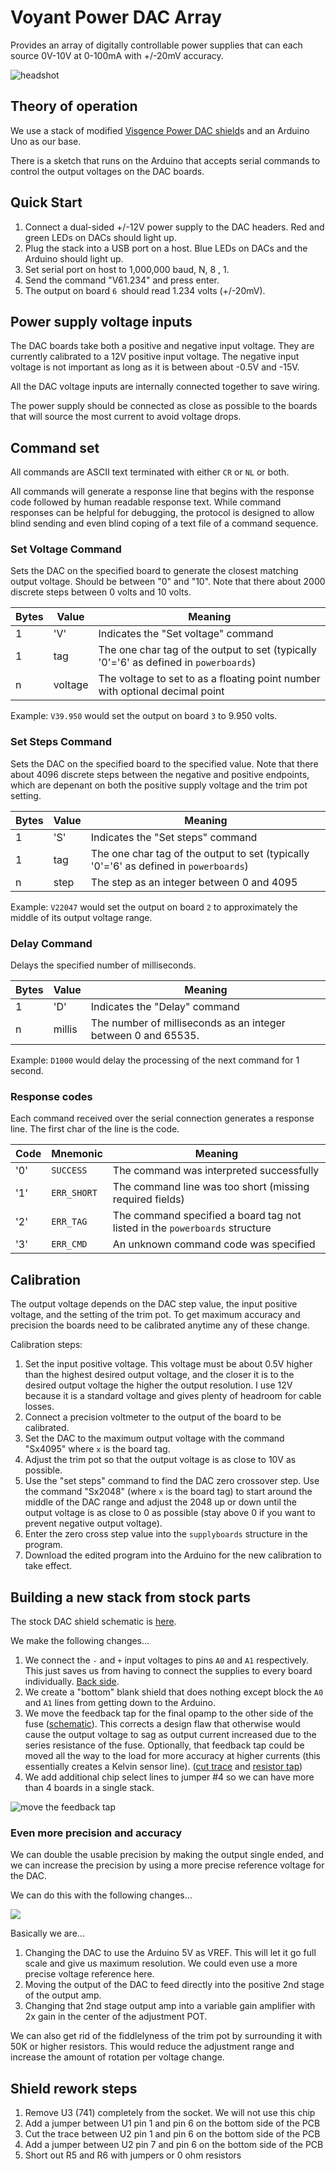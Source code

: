# Voyant Power DAC Array

Provides an array of digitally controllable power supplies that can each source 0V-10V at 0-100mA with +/-20mV accuracy. 

![headshot](img/headshot.jpg)

## Theory of operation

We use a stack of modified [Visgence Power DAC shield](https://www.visgence.com/hardware/powerdacshield/)s and an Arduino Uno as our base.

There is a sketch that runs on the Arduino that accepts serial commands to control the output voltages on the DAC boards. 

## Quick Start

1. Connect a dual-sided +/-12V power supply to the DAC headers. Red and green LEDs on DACs should light up. 
3. Plug the stack into a USB port on a host. Blue LEDs on DACs and the Arduino should light up. 
2. Set serial port on host to 1,000,000 baud, N, 8 , 1.
3. Send the command "V61.234" and press enter. 
4. The output on board `6 `should read 1.234 volts (+/-20mV).

## Power supply voltage inputs

The DAC boards take both a positive and negative input voltage. They are currently calibrated to a 12V positive input voltage. The negative input voltage is not important as long as it is between about -0.5V and -15V.

All the DAC voltage inputs are internally connected together to save wiring. 

The power supply should be connected as close as possible to the boards that will source the most current to avoid voltage drops.     
   
## Command set

All commands are ASCII text terminated with either `CR` or `NL` or both.

All commands will generate a response line that begins with the response code followed by human readable response text. While command responses can be helpful for debugging, the protocol is designed to allow blind sending and even blind coping of a text file of a command sequence.  

### Set Voltage Command

Sets the DAC on the specified board to generate the closest matching output voltage. Should be between "0" and "10". Note that there about 2000 discrete steps between 0 volts and 10 volts.  

| Bytes | Value | Meaning |
| - | - | - | 
| 1 | 'V' | Indicates the "Set voltage" command
| 1 | tag | The one char tag of the output to set (typically '0'='6' as defined in `powerboards`)
| n | voltage | The voltage to set to as a floating point number with optional decimal point     

Example:
`V39.950` would set the output on board `3` to 9.950 volts. 

### Set Steps Command

Sets the DAC on the specified board to the specified value. Note that there about 4096 discrete steps between the negative and positive endpoints, which are depenant on both the positive supply voltage and the trim pot setting.

| Bytes | Value | Meaning |
| - | - | - | 
| 1 | 'S' | Indicates the "Set steps" command
| 1 | tag | The one char tag of the output to set (typically '0'='6' as defined in `powerboards`)
| n | step | The step as an integer between 0 and 4095     

Example:
`V22047` would set the output on board `2` to approximately the middle of its output voltage range.  

### Delay Command

Delays the specified number of milliseconds. 

| Bytes | Value | Meaning |
| - | - | - | 
| 1 | 'D' | Indicates the "Delay" command
| n | millis | The number of milliseconds as an integer between 0 and 65535. 

Example:
`D1000` would delay the processing of the next command for 1 second. 

### Response codes

Each command received over the serial connection generates a response line. The first char of the line is the code.  

| Code | Mnemonic | Meaning |
| - | - | - |  
| '0' | `SUCCESS` | The command was interpreted successfully 
| '1' | `ERR_SHORT` | The command line was too short (missing required fields) 
| '2' | `ERR_TAG` | The command specified a board tag not listed in the `powerboards` structure
| '3' | `ERR_CMD` | An unknown command code was specified
  


## Calibration

The output voltage depends on the DAC step value, the input positive voltage, and the setting of the trim pot. To get maximum accuracy and precision the boards need to be calibrated anytime any of these change.

Calibration steps:

1. Set the input positive voltage. This voltage must be about 0.5V higher than the highest desired output voltage, and the closer it is to the desired output voltage the higher the output resolution. I use 12V because it is a standard voltage and gives plenty of headroom for cable losses.
2. Connect a precision voltmeter to the output of the board to be calibrated. 
3. Set the DAC to the maximum output voltage with the command "Sx4095" where `x` is the board tag. 
4. Adjust the trim pot so that the output voltage is as close to 10V as possible. 
5. Use the "set steps" command to find the DAC zero crossover step. Use the command "Sx2048" (where `x` is the board tag) to start around the middle of the DAC range and adjust the 2048 up or down until the output voltage is as close to 0 as possible (stay above 0 if you want to prevent negative output voltage).
6. Enter the zero cross step value into the `supplyboards` structure in the program.
7. Download the edited program into the Arduino for the new calibration to take effect.          
 
## Building a new stack from stock parts

The stock DAC shield schematic is [here](dac_shield.pdf).

We make the following changes...

1. We connect the `-` and `+` input voltages to pins `A0` and `A1` respectively. This just saves us from having to connect the supplies to every board individually. [Back side](img/power-jumpers.jpg). 
2. We create a "bottom" blank shield that does nothing except block the `A0` and `A1` lines from getting down to the Arduino.
2. We move the feedback tap for the final opamp to the other side of the fuse ([schematic](img/Feedback-line-mod-sch.png)). This corrects a design flaw that otherwise would cause the output voltage to sag as output current increased due to the series resistance of the fuse. Optionally, that feedback tap could be moved all the way to the load for more accuracy at higher currents (this essentially creates a Kelvin sensor line). ([cut trace](img/cut-trace.png) and [resistor tap](feedback-front.png)) 
3. We add additional chip select lines to jumper #4 so we can have more than 4 boards in a single stack. 

![move the feedback tap](feedback-line-mod.png)

### Even more precision and accuracy

We can double the usable precision by making the output single ended, and we can increase the precision by using a more precise reference voltage for the DAC. 

We can do this with the following changes...

![](dac_shield_schematic_modified.png)

Basically we are...

1. Changing the DAC to use the Arduino 5V as VREF. This will let it go full scale and give us maximum resolution. We could even use a more precise voltage reference here. 
2. Moving the output of the DAC to feed directly into the positive 2nd stage of the output amp.
3. Changing that 2nd stage output amp into a variable gain amplifier with 2x gain in the center of the adjustment POT. 

We can also get rid of the fiddlelyness of the trim pot by surrounding it with 50K or higher resistors. This would reduce the adjustment range and increase the amount of rotation per voltage change.   

## Shield rework steps

1. Remove U3 (741) completely from the socket. We will not use this chip
2. Add a jumper between U1 pin 1 and pin 6 on the bottom side of the PCB
3. Cut the trace between U2 pin 1 and pin 6 on the bottom side of the PCB  
3. Add a jumper between U2 pin 7 and pin 6 on the bottom side of the PCB
4. Short out R5 and R6 with jumpers or 0 ohm resistors

